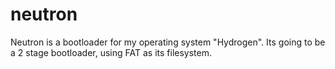 # neutron

Neutron is a bootloader for my operating system "Hydrogen".
Its going to be a 2 stage bootloader, using FAT as its filesystem.
